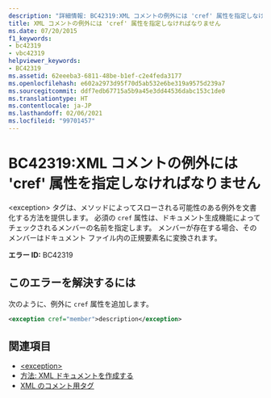 ```yaml
---
description: "詳細情報: BC42319:XML コメントの例外には 'cref' 属性を指定しなければなりません"
title: XML コメントの例外には 'cref' 属性を指定しなければなりません
ms.date: 07/20/2015
f1_keywords:
- bc42319
- vbc42319
helpviewer_keywords:
- BC42319
ms.assetid: 62eeeba3-6811-48be-b1ef-c2e4feda3177
ms.openlocfilehash: e602a2973d95f70d5ab532e6be319a9575d239a7
ms.sourcegitcommit: ddf7edb67715a5b9a45e3dd44536dabc153c1de0
ms.translationtype: HT
ms.contentlocale: ja-JP
ms.lasthandoff: 02/06/2021
ms.locfileid: "99701457"
---
```

# <a name="bc42319-xml-comment-exception-must-have-a-cref-attribute"></a>BC42319:XML コメントの例外には 'cref' 属性を指定しなければなりません

\<exception> タグは、メソッドによってスローされる可能性のある例外を文書化する方法を提供します。 必須の `cref` 属性は、ドキュメント生成機能によってチェックされるメンバーの名前を指定します。 メンバーが存在する場合、そのメンバーはドキュメント ファイル内の正規要素名に変換されます。

**エラー ID:** BC42319

## <a name="to-correct-this-error"></a>このエラーを解決するには

次のように、例外に `cref` 属性を追加します。

```xml
<exception cref="member">description</exception>
```

## <a name="see-also"></a>関連項目

- [\<exception>](../xmldoc/exception.md)
- [方法: XML ドキュメントを作成する](../../programming-guide/program-structure/how-to-create-xml-documentation.md)
- [XML のコメント用タグ](../xmldoc/index.md)
